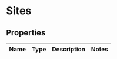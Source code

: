 
# Sites

## Properties
Name | Type | Description | Notes
------------ | ------------- | ------------- | -------------



